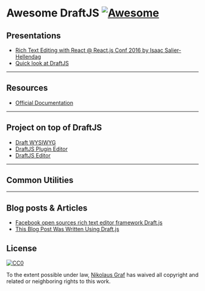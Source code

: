 # Awesome DraftJS [![Awesome](https://cdn.rawgit.com/sindresorhus/awesome/d7305f38d29fed78fa85652e3a63e154dd8e8829/media/badge.svg)](https://github.com/sindresorhus/awesome)


## Presentations
* [Rich Text Editing with React @ React.js Conf 2016 by Isaac Salier-Hellendag ](https://www.youtube.com/watch?v=feUYwoLhE_4)
* [Quick look at DraftJS](https://www.youtube.com/watch?v=6sfltBwKjsw)

---

## Resources

* [Official Documentation](https://facebook.github.io/draft-js/)

---

## Project on top of DraftJS

* [Draft WYSIWYG](https://github.com/bkniffler/draft-wysiwyg)
* [DraftJS Plugin Editor](https://github.com/nikgraf/draft-js-plugin-editor)
* [DraftJS Editor](https://github.com/AlastairTaft/draft-js-editor/)

---

## Common Utilities

---

## Blog posts & Articles

* [Facebook open sources rich text editor framework Draft.js](https://code.facebook.com/posts/1684092755205505/facebook-open-sources-rich-text-editor-framework-draft-js/)
* [This Blog Post Was Written Using Draft.js](http://thepracticaldev.com/this-blog-post-was-written-using-draft-js)

## License

[![CC0](http://mirrors.creativecommons.org/presskit/buttons/88x31/svg/cc-zero.svg)](https://creativecommons.org/publicdomain/zero/1.0/)

To the extent possible under law, [Nikolaus Graf](https://github.com/nikgraf/) has waived all copyright and related or neighboring rights to this work.
